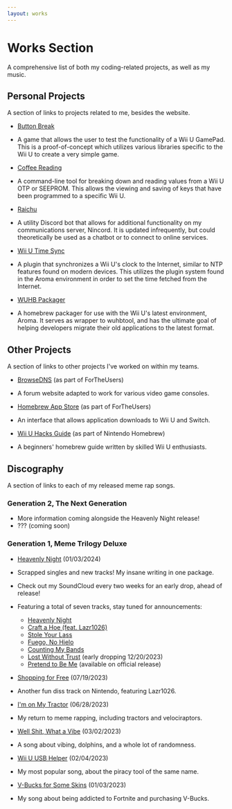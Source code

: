 ```yaml
---
layout: works
---
```


# Works Section

A comprehensive list of both my coding-related projects, as well as my music.

## Personal Projects

A section of links to projects related to me, besides the website.

* [Button Break](https://github.com/Nightkingale/Button-Break)
* A game that allows the user to test the functionality of a Wii U GamePad. This is a proof-of-concept which utilizes various libraries specific to the Wii U to create a very simple game.

* [Coffee Reading](https://github.com/Nightkingale/Coffee-Reading)
* A command-line tool for breaking down and reading values from a Wii U OTP or SEEPROM. This allows the viewing and saving of keys that have been programmed to a specific Wii U.

* [Raichu](https://github.com/Nightkingale/Raichu) 
* A utility Discord bot that allows for additional functionality on my communications server, Nincord. It is updated infrequently, but could theoretically be used as a chatbot or to connect to online services.

* [Wii U Time Sync](https://github.com/Nightkingale/Wii-U-Time-Sync)
* A plugin that synchronizes a Wii U's clock to the Internet, similar to NTP features found on modern devices. This utilizes the plugin system found in the Aroma environment in order to set the time fetched from the Internet.

* [WUHB Packager](https://github.com/Nightkingale/WUHB-Packager)
* A homebrew packager for use with the Wii U's latest environment, Aroma. It serves as wrapper to wuhbtool, and has the ultimate goal of helping developers migrate their old applications to the latest format. 

## Other Projects

A section of links to other projects I've worked on within my teams.

* [BrowseDNS](https://browsedns.net/) (as part of ForTheUsers)
* A forum website adapted to work for various video game consoles.

* [Homebrew App Store](https://github.com/fortheusers/hb-appstore) (as part of ForTheUsers)
* An interface that allows application downloads to Wii U and Switch. 

* [Wii U Hacks Guide](https://wiiu.hacks.guide/) (as part of Nintendo Homebrew)
* A beginners' homebrew guide written by skilled Wii U enthusiasts.

## Discography

A section of links to each of my released meme rap songs.

### Generation 2, The Next Generation

* More information coming alongside the Heavenly Night release!
* ??? (coming soon)

### Generation 1, Meme Trilogy Deluxe

* [Heavenly Night](https://push.fm/fl/hn) (01/03/2024)
* Scrapped singles and new tracks! My insane writing in one package.
* Check out my SoundCloud every two weeks for an early drop, ahead of release!
* Featuring a total of seven tracks, stay tuned for announcements:
    * [Heavenly Night](https://soundcloud.com/nightkingale/heavenly-night?in=nightkingale/sets/heavenly-night)
    * [Craft a Hoe (feat. Lazr1026)](https://soundcloud.com/nightkingale/craft-a-hoe?in=nightkingale/sets/heavenly-night)
    * [Stole Your Lass](https://soundcloud.com/nightkingale/stole-your-lass?in=nightkingale/sets/heavenly-night)
    * [Fuego, No Hielo](https://soundcloud.com/nightkingale/fuego-no-hielo?in=nightkingale/sets/heavenly-night)
    * [Counting My Bands](https://soundcloud.com/nightkingale/counting-my-bands?in=nightkingale/sets/heavenly-night)
    * [Lost Without Trust](https://soundcloud.com/nightkingale/lost-without-trust?in=nightkingale/sets/heavenly-night) (early dropping 12/20/2023)
    * [Pretend to Be Me](https://soundcloud.com/nightkingale/pretend-to-be-me?in=nightkingale/sets/heavenly-night) (available on official release)
    
* [Shopping for Free](https://push.fm/fl/sff) (07/19/2023)
* Another fun diss track on Nintendo, featuring Lazr1026.

* [I'm on My Tractor](https://push.fm/fl/iomt) (06/28/2023)
* My return to meme rapping, including tractors and velociraptors.

* [Well Shit, What a Vibe](https://push.fm/fl/wswav) (03/02/2023)
* A song about vibing, dolphins, and a whole lot of randomness.

* [Wii U USB Helper](https://push.fm/fl/wuub) (02/04/2023)
* My most popular song, about the piracy tool of the same name.

* [V-Bucks for Some Skins](https://push.fm/fl/vbfss) (01/03/2023)
* My song about being addicted to Fortnite and purchasing V-Bucks.